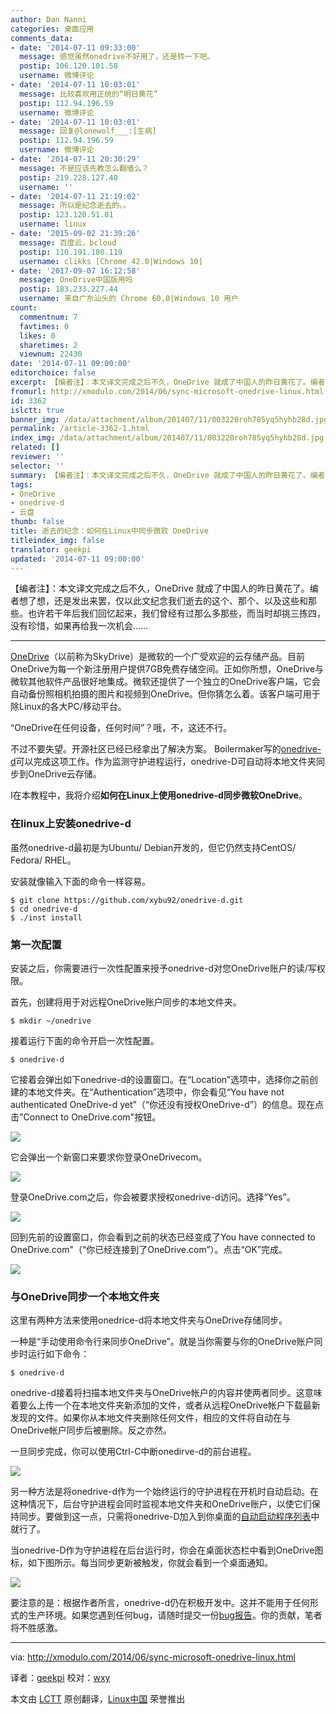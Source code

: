 ```yaml
---
author: Dan Nanni
categories: 桌面应用
comments_data:
- date: '2014-07-11 09:33:00'
  message: 感觉虽然onedrive不好用了，还是转一下吧。
  postip: 106.120.101.58
  username: 微博评论
- date: '2014-07-11 10:03:01'
  message: 比较喜欢用正统的“明日黄花”
  postip: 112.94.196.59
  username: 微博评论
- date: '2014-07-11 10:03:01'
  message: 回复@lonewolf___:[生病]
  postip: 112.94.196.59
  username: 微博评论
- date: '2014-07-11 20:30:29'
  message: 不是应该先教怎么翻墙么？
  postip: 219.228.127.40
  username: ''
- date: '2014-07-11 21:19:02'
  message: 所以是纪念逝去的。。
  postip: 123.120.51.81
  username: linux
- date: '2015-09-02 21:39:26'
  message: 百度云，bcloud
  postip: 110.191.180.119
  username: clikks [Chrome 42.0|Windows 10]
- date: '2017-09-07 16:12:58'
  message: OneDrive中国版用吗
  postip: 183.233.227.44
  username: 来自广东汕头的 Chrome 60.0|Windows 10 用户
count:
  commentnum: 7
  favtimes: 0
  likes: 0
  sharetimes: 2
  viewnum: 22430
date: '2014-07-11 09:00:00'
editorchoice: false
excerpt: 【编者注】：本文译文完成之后不久，OneDrive 就成了中国人的昨日黄花了。编者想了想，还是发出来罢，仅以此文纪念我们逝去的这个、那个、以及这些和那些。也许若干年后我们回忆起来，我们曾经有过那么多那些，而当时却挑三拣四，没有珍惜，如果再给我一次机会  OneDrive（以前称为SkyDrive）是微软的一个广受欢迎的云存储产品。目前OneDrive为每一个新注册用户提供7GB免费存储空间。正如你所想，OneDrive与微软其他软件产品很好地集成。微软还提供了一个独立的OneDrive客户端，它会自动备份照相机拍摄的图片和视频到OneDrive。但你猜怎么
fromurl: http://xmodulo.com/2014/06/sync-microsoft-onedrive-linux.html
id: 3362
islctt: true
banner_img: /data/attachment/album/201407/11/003220roh785yq5hyhb28d.jpg
permalink: /article-3362-1.html
index_img: /data/attachment/album/201407/11/003220roh785yq5hyhb28d.jpg.thumb.jpg
related: []
reviewer: ''
selector: ''
summary: 【编者注】：本文译文完成之后不久，OneDrive 就成了中国人的昨日黄花了。编者想了想，还是发出来罢，仅以此文纪念我们逝去的这个、那个、以及这些和那些。也许若干年后我们回忆起来，我们曾经有过那么多那些，而当时却挑三拣四，没有珍惜，如果再给我一次机会  OneDrive（以前称为SkyDrive）是微软的一个广受欢迎的云存储产品。目前OneDrive为每一个新注册用户提供7GB免费存储空间。正如你所想，OneDrive与微软其他软件产品很好地集成。微软还提供了一个独立的OneDrive客户端，它会自动备份照相机拍摄的图片和视频到OneDrive。但你猜怎么
tags:
- OneDrive
- onedrive-d
- 云盘
thumb: false
title: 逝去的纪念：如何在Linux中同步微软 OneDrive
titleindex_img: false
translator: geekpi
updated: '2014-07-11 09:00:00'
---
```


【编者注】：本文译文完成之后不久，OneDrive 就成了中国人的昨日黄花了。编者想了想，还是发出来罢，仅以此文纪念我们逝去的这个、那个、以及这些和那些。也许若干年后我们回忆起来，我们曾经有过那么多那些，而当时却挑三拣四，没有珍惜，如果再给我一次机会……




---


[OneDrive](http://xmodulo.com/go/onedrive)（以前称为SkyDrive）是微软的一个广受欢迎的云存储产品。目前OneDrive为每一个新注册用户提供7GB免费存储空间。正如你所想，OneDrive与微软其他软件产品很好地集成。微软还提供了一个独立的OneDrive客户端，它会自动备份照相机拍摄的图片和视频到OneDrive。但你猜怎么着。该客户端可用于除Linux的各大PC/移动平台。


“OneDrive在任何设备，任何时间”？哦，不，这还不行。


不过不要失望。开源社区已经已经拿出了解决方案。 Boilermaker写的[onedrive-d](http://xybu.me/projects/onedrive-d/)可以完成这项工作。作为监测守护进程运行，onedrive-D可自动将本地文件夹同步到OneDrive云存储。


I在本教程中，我将介绍**如何在Linux上使用onedrive-d同步微软OneDrive**。


### 在linux上安装onedrive-d


虽然onedrive-d最初是为Ubuntu/ Debian开发的，但它仍然支持CentOS/ Fedora/ RHEL。


安装就像输入下面的命令一样容易。



```
$ git clone https://github.com/xybu92/onedrive-d.git
$ cd onedrive-d
$ ./inst install

```

### 第一次配置


安装之后，你需要进行一次性配置来授予onedrive-d对您OneDrive账户的读/写权限。


首先，创建将用于对远程OneDrive账户同步的本地文件夹。



```
$ mkdir ~/onedrive

```

接着运行下面的命令开启一次性配置。



```
$ onedrive-d

```

它接着会弹出如下onedrive-d的设置窗口。在“Location”选项中，选择你之前创建的本地文件夹。在“Authentication”选项中，你会看见“You have not authenticated OneDrive-d yet”（“你还没有授权OneDrive-d”）的信息。现在点击"Connect to OneDrive.com"按钮。


![](/data/attachment/album/201407/11/003220roh785yq5hyhb28d.jpg)


它会弹出一个新窗口来要求你登录OneDrivecom。


![](/data/attachment/album/201407/11/003221nvdamwvoz2319amu.jpg)


登录OneDrive.com之后，你会被要求授权onedrive-d访问。选择“Yes”。


![](/data/attachment/album/201407/11/003223y7sv707dz6t9b4pp.jpg)


回到先前的设置窗口，你会看到之前的状态已经变成了You have connected to OneDrive.com"（“你已经连接到了OneDrive.com”）。点击“OK”完成。


![](/data/attachment/album/201407/11/003225cx33qjaq1s7xeae3.jpg)


### 与OneDrive同步一个本地文件夹


这里有两种方法来使用onedrice-d将本地文件夹与OneDrive存储同步。


一种是“手动使用命令行来同步OneDrive”。就是当你需要与你的OneDrive账户同步时运行如下命令：



```
$ onedrive-d

```

onedrive-d接着将扫描本地文件夹与OneDrive帐户的内容并使两者同步。这意味着要么上传一个在本地文件夹新添加的文件，或者从远程OneDrive帐户下载最新发现的文件。如果你从本地文件夹删除任何文件，相应的文件将自动在与OneDrive帐户同步后被删除。反之亦然。


一旦同步完成，你可以使用Ctrl-C中断onedirve-d的前台进程。


![](/data/attachment/album/201407/11/003159yejgdgq2emrqqeew.jpg)


另一种方法是将onedrive-d作为一个始终运行的守护进程在开机时自动启动。在这种情况下，后台守护进程会同时监视本地文件夹和OneDrive账户，以使它们保持同步。要做到这一点，只需将onedrive-D加入到你桌面的[自动启动程序列表](http://xmodulo.com/2013/12/start-program-automatically-linux-desktop.html)中就行了。


当onedrive-D作为守护进程在后台运行时，你会在桌面状态栏中看到OneDrive图标，如下图所示。每当同步更新被触发，你就会看到一个桌面通知。


![](/data/attachment/album/201407/11/003226rcyuy8wepy9m667v.jpg)


要注意的是：根据作者所言，onedrive-d仍在积极开发中。这并不能用于任何形式的生产环境。如果您遇到任何bug，请随时提交一份[bug报告](https://github.com/xybu92/onedrive-d/issues?state=open)。你的贡献，笔者将不胜感激。




---


via: <http://xmodulo.com/2014/06/sync-microsoft-onedrive-linux.html>


译者：[geekpi](https://github.com/geekpi) 校对：[wxy](https://github.com/wxy)


本文由 [LCTT](https://github.com/LCTT/TranslateProject) 原创翻译，[Linux中国](http://linux.cn/) 荣誉推出